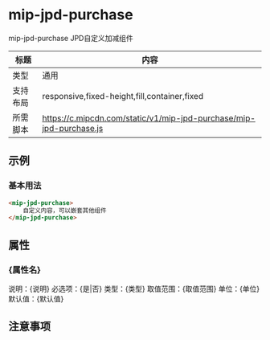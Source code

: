 # mip-jpd-purchase

mip-jpd-purchase JPD自定义加减组件

标题|内容
----|----
类型|通用
支持布局|responsive,fixed-height,fill,container,fixed
所需脚本|https://c.mipcdn.com/static/v1/mip-jpd-purchase/mip-jpd-purchase.js

## 示例

### 基本用法
```html
<mip-jpd-purchase>
    自定义内容，可以嵌套其他组件
</mip-jpd-purchase>
```

## 属性

### {属性名}

说明：{说明}
必选项：{是|否}
类型：{类型}
取值范围：{取值范围}
单位：{单位}
默认值：{默认值}

## 注意事项

